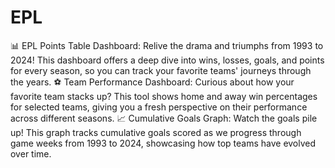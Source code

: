 # EPL
📊 EPL Points Table Dashboard: Relive the drama and triumphs from 1993 to 2024! This dashboard offers a deep dive into wins, losses, goals, and points for every season, so you can track your favorite teams' journeys through the years.
⚽ Team Performance Dashboard: Curious about how your favorite team stacks up? This tool shows home and away win percentages for selected teams, giving you a fresh perspective on their performance across different seasons.
📈 Cumulative Goals Graph: Watch the goals pile up! This graph tracks cumulative goals scored as we progress through game weeks from 1993 to 2024, showcasing how top teams have evolved over time.
